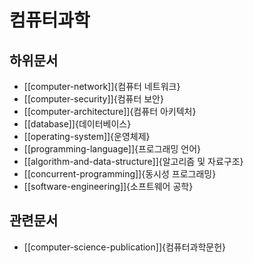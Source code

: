 # 컴퓨터과학

## 하위문서

- [[computer-network]]{컴퓨터 네트워크}
- [[computer-security]]{컴퓨터 보안}
- [[computer-architecture]]{컴퓨터 아키텍처}
- [[database]]{데이터베이스}
- [[operating-system]]{운영체제}
- [[programming-language]]{프로그래밍 언어}
- [[algorithm-and-data-structure]]{알고리즘 및 자료구조}
- [[concurrent-programming]]{동시성 프로그래밍}
- [[software-engineering]]{소프트웨어 공학}

## 관련문서

- [[computer-science-publication]]{컴퓨터과학문헌}

